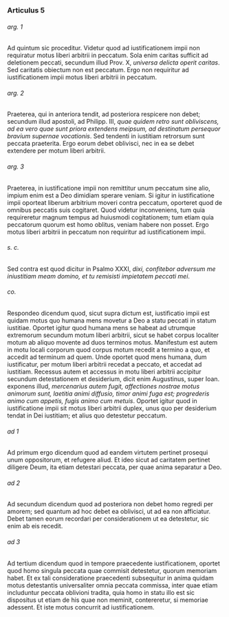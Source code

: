 ### Articulus 5

###### arg. 1
Ad quintum sic proceditur. Videtur quod ad iustificationem impii non requiratur motus liberi arbitrii in peccatum. Sola enim caritas sufficit ad deletionem peccati, secundum illud Prov. X, *universa delicta operit caritas*. Sed caritatis obiectum non est peccatum. Ergo non requiritur ad iustificationem impii motus liberi arbitrii in peccatum.

###### arg. 2
Praeterea, qui in anteriora tendit, ad posteriora respicere non debet; secundum illud apostoli, ad Philipp. III, *quae quidem retro sunt obliviscens, ad ea vero quae sunt priora extendens meipsum, ad destinatum persequor bravium supernae vocationis*. Sed tendenti in iustitiam retrorsum sunt peccata praeterita. Ergo eorum debet oblivisci, nec in ea se debet extendere per motum liberi arbitrii.

###### arg. 3
Praeterea, in iustificatione impii non remittitur unum peccatum sine alio, impium enim est a Deo dimidiam sperare veniam. Si igitur in iustificatione impii oporteat liberum arbitrium moveri contra peccatum, oporteret quod de omnibus peccatis suis cogitaret. Quod videtur inconveniens, tum quia requireretur magnum tempus ad huiusmodi cogitationem; tum etiam quia peccatorum quorum est homo oblitus, veniam habere non posset. Ergo motus liberi arbitrii in peccatum non requiritur ad iustificationem impii.

###### s. c.
Sed contra est quod dicitur in Psalmo XXXI, *dixi, confitebor adversum me iniustitiam meam domino, et tu remisisti impietatem peccati mei*.

###### co.
Respondeo dicendum quod, sicut supra dictum est, iustificatio impii est quidam motus quo humana mens movetur a Deo a statu peccati in statum iustitiae. Oportet igitur quod humana mens se habeat ad utrumque extremorum secundum motum liberi arbitrii, sicut se habet corpus localiter motum ab aliquo movente ad duos terminos motus. Manifestum est autem in motu locali corporum quod corpus motum recedit a termino a quo, et accedit ad terminum ad quem. Unde oportet quod mens humana, dum iustificatur, per motum liberi arbitrii recedat a peccato, et accedat ad iustitiam. Recessus autem et accessus in motu liberi arbitrii accipitur secundum detestationem et desiderium, dicit enim Augustinus, super Ioan. exponens illud, *mercenarius autem fugit, affectiones nostrae motus animorum sunt, laetitia animi diffusio, timor animi fuga est; progrederis animo cum appetis, fugis animo cum metuis*. Oportet igitur quod in iustificatione impii sit motus liberi arbitrii duplex, unus quo per desiderium tendat in Dei iustitiam; et alius quo detestetur peccatum.

###### ad 1
Ad primum ergo dicendum quod ad eandem virtutem pertinet prosequi unum oppositorum, et refugere aliud. Et ideo sicut ad caritatem pertinet diligere Deum, ita etiam detestari peccata, per quae anima separatur a Deo.

###### ad 2
Ad secundum dicendum quod ad posteriora non debet homo regredi per amorem; sed quantum ad hoc debet ea oblivisci, ut ad ea non afficiatur. Debet tamen eorum recordari per considerationem ut ea detestetur, sic enim ab eis recedit.

###### ad 3
Ad tertium dicendum quod in tempore praecedente iustificationem, oportet quod homo singula peccata quae commisit detestetur, quorum memoriam habet. Et ex tali consideratione praecedenti subsequitur in anima quidam motus detestantis universaliter omnia peccata commissa, inter quae etiam includuntur peccata oblivioni tradita, quia homo in statu illo est sic dispositus ut etiam de his quae non meminit, contereretur, si memoriae adessent. Et iste motus concurrit ad iustificationem.

